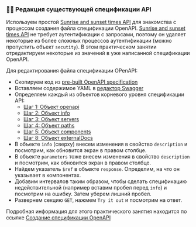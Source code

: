 ### 👨‍💻 Редакция существующей спецификации API

Используем  простой [Sunrise and sunset times API](https://sunrise-sunset.org/api) для знакомства с процессом создания файла спецификации OpenAPI. [Sunrise and sunset times API](https://sunrise-sunset.org/api) не требует аутентификации с запросами, поэтому он удаляет некоторые из более сложных  процессов аутентификации (можно пропустить объект `secutity`). В этом практическом занятии отредактируем некоторые из  значений в уже написанной спецификации OpenAPI.

Для редактирования файла спецификации OPenAPI:

- Скопируем код из [pre-built OpenAPI specification](https://idratherbewriting.com/learnapidoc/assets/files/swagger-sunrise-sunset/openapi_sunrise_sunset.yml)
- Вставляем содержимое YAML в [редактор Swagger](https://editor.swagger.io/)
- Определяем каждый из объектов корневого уровня спецификации API:
  - [Шаг 1: Объект openapi](step1-openapi-object.html)
  - [Шаг 2: Объект info](step2-info-object.html)
  - [Шаг 3: Объект servers](step3-servers-object.html)
  - [Шаг 4: Объект paths](step4-paths-object.html)
  - [Шаг 5: Объект components](step5-components-object.html)
  - [Шаг 8: Объект externalDocs](step8-externalDocs-object.html)
- В объекте `info` (сверху) внесем изменения в свойство `description` и посмотрим, как обновится экран в правом столбце.
- В объекте `parameters` тоже внесем изменения в свойство `description` и посмотрим, как обновится экран в правом столбце.
- Найдем указатель `$ref` в объекте `response`. Определим, на что он указывает в компонентах.
- Добавим интервалов таким образом, чтобы сделать спецификацию недействительной (например вставим пробел перед `info`) и посмотрим на ошибку. Затем уберем лишний пробел.
- Развернем секцию `GET`, нажмем `Try it out` и посмотрим на ответ.

Подробная информация для этого практического занятия находится по ссылке [Создание спецификации OpenAPI](create-openapi-specification.html)
